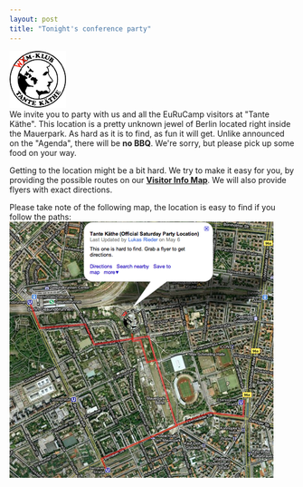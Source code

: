 ```yaml
---
layout: post
title: "Tonight's conference party"
---
```


![Tante Käthe Logo](/images/tante-kaethe-logo.png)  
We invite you to party with us and all the EuRuCamp visitors at "Tante Käthe". This location is a pretty unknown jewel of Berlin located right inside the Mauerpark. As hard as it is to find, as fun it will get.
Unlike announced on the "Agenda", there will be **no BBQ**. We're sorry, but please pick up some food on your way.

Getting to the location might be a bit hard. We try to make it easy for you, by providing the possible routes on our **[Visitor Info Map](http://goo.gl/maps/oU1Y)**. We will also provide flyers with exact directions.

Please take note of the following map, the location is easy to find if you follow the paths:  
[![Tante Käthe map](/images/tante-kaethe-map.png)](http://goo.gl/maps/oU1Y)